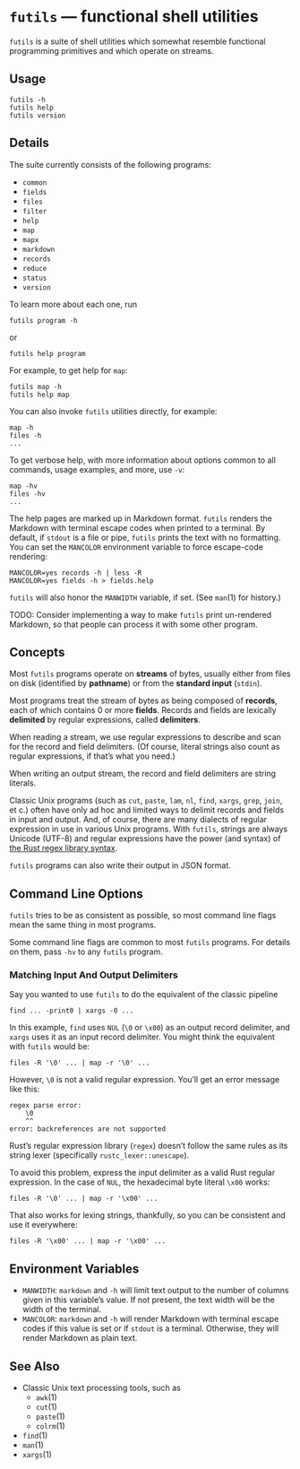 # `futils` — functional shell utilities

`futils` is a suite of shell utilities which somewhat resemble functional programming primitives and which operate on streams.

## Usage

```
futils -h
futils help
futils version
```

## Details

The suite currently consists of the following programs:

* `common`
* `fields`
* `files`
* `filter`
* `help`
* `map`
* `mapx`
* `markdown`
* `records`
* `reduce`
* `status`
* `version`

To learn more about each one, run

```
futils program -h
```

or

```
futils help program
```

For example, to get help for `map`:

```
futils map -h
futils help map
```

You can also invoke `futils` utilities directly, for example:

```
map -h
files -h
...
```

To get verbose help, with more information about options common to all commands, usage examples, and more, use `-v`:

```
map -hv
files -hv
...
```

The help pages are marked up in Markdown format. `futils` renders the Markdown with terminal escape codes when printed to a terminal. By default, if `stdout` is a file or pipe, `futils` prints the text with no formatting. You can set the `MANCOLOR` environment variable to force escape-code rendering:

```
MANCOLOR=yes records -h | less -R
MANCOLOR=yes fields -h > fields.help
```

`futils` will also honor the `MANWIDTH` variable, if set. (See `man`(1) for history.)

TODO: Consider implementing a way to make `futils` print un-rendered Markdown, so that people can process it with some other program.

## Concepts

Most `futils` programs operate on **streams** of bytes, usually either from files on disk (identified by **pathname**) or from the **standard input** (`stdin`).

Most programs treat the stream of bytes as being composed of **records**, each of which contains 0 or more **fields**. Records and fields are lexically **delimited** by regular expressions, called **delimiters**.

When reading a stream, we use regular expressions to describe and scan for the record and field delimiters. (Of course, literal strings also count as regular expressions, if that’s what you need.)

When writing an output stream, the record and field delimiters are string literals.

Classic Unix programs (such as `cut`, `paste`, `lam`, `nl`, `find`, `xargs`, `grep`, `join`, et c.) often have only ad hoc and limited ways to delimit records and fields in input and output. And, of course, there are many dialects of regular expression in use in various Unix programs. With `futils`, strings are always Unicode (UTF-8) and regular expressions have the power (and syntax) of [the Rust regex library syntax](https://docs.rs/regex/latest/regex/).

`futils` programs can also write their output in JSON format.

## Command Line Options

`futils` tries to be as consistent as possible, so most command line flags mean the same thing in most programs.

Some command line flags are common to most `futils` programs. For details on them, pass `-hv` to any `futils` program.

### Matching Input And Output Delimiters

Say you wanted to use `futils` to do the equivalent of the classic pipeline

```
find ... -print0 | xargs -0 ...
```

In this example, `find` uses `NUL` (`\0` or `\x00`) as an output record delimiter, and `xargs` uses it as an input record delimiter. You might think the equivalent with `futils` would be:

```
files -R '\0' ... | map -r '\0' ...
```

However, `\0` is not a valid regular expression. You’ll get an error message like this:

```
regex parse error:
    \0
    ^^
error: backreferences are not supported
```

Rust’s regular expression library (`regex`) doesn’t follow the same rules as its string lexer (specifically `rustc_lexer::unescape`).

To avoid this problem, express the input delimiter as a valid Rust regular expression. In the case of `NUL`, the hexadecimal byte literal `\x00` works:

```
files -R '\0' ... | map -r '\x00' ...
```

That also works for lexing strings, thankfully, so you can be consistent and use it everywhere:

```
files -R '\x00' ... | map -r '\x00' ...
```

## Environment Variables

* `MANWIDTH`: `markdown` and `-h` will limit text output to the number of columns given in this variable’s value. If not present, the text width will be the width of the terminal.
* `MANCOLOR`: `markdown` and `-h` will render Markdown with terminal escape codes if this value is set or if `stdout` is a terminal. Otherwise, they will render Markdown as plain text.

## See Also

* Classic Unix text processing tools, such as
  * `awk`(1)
  * `cut`(1)
  * `paste`(1)
  * `colrm`(1)
* `find`(1)
* `man`(1)
* `xargs`(1)
